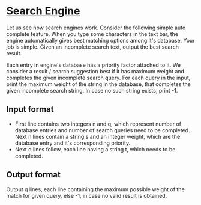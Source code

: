 # [Search Engine][link]

Let us see how search engines work. Consider the following simple auto complete feature. When you type some characters in the text bar, the engine automatically gives best matching options among it's database. Your job is simple. Given an incomplete search text, output the best search result.

Each entry in engine's database has a priority factor attached to it. We consider a result / search suggestion best if it has maximum weight and completes the given incomplete search query. For each query in the input, print the maximum weight of the string in the database, that completes the given incomplete search string. In case no such string exists, print -1.

## Input format

- First line contains two integers n and q, which represent number of database entries and number of search queries need to be completed. Next n lines contain a string s and an integer weight, which are the database entry and it's corresponding priority.
- Next q lines follow, each line having a string t, which needs to be completed.

## Output format

Output q lines, each line containing the maximum possible weight of the match for given query, else -1, in case no valid result is obtained.

[link]: https://www.hackerearth.com/practice/data-structures/advanced-data-structures/trie-keyword-tree/practice-problems/algorithm/search-engine/
